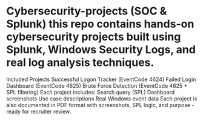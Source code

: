# Cybersecurity-projects (SOC & Splunk) this repo contains hands-on cybersecurity projects built using Splunk, Windows Security Logs, and real log analysis techniques.
Included Projects
Successful  Logon Tracker (EventCode 4624)
Failed Login Dashboard (EventCode 4625) 
 Brute Force Detection (EventCode 4625  + SPL filtering)
 Each project includes: 
 Search query (SPL) 
 Dashboard screenshots
 Use case descriptions
 Real Windows event data 
 Each project is also documented in PDF format with screenshots, SPL logic, and purpose - ready for recruiter review.
